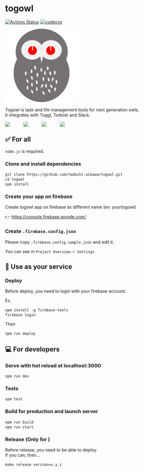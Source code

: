 togowl
======

[![Actions Status](https://github.com/tadashi-aikawa/togowl/workflows/Tests/badge.svg)](https://github.com/tadashi-aikawa/togowl/actions)
[![codecov](https://codecov.io/gh/tadashi-aikawa/togowl/branch/master/graph/badge.svg)](https://codecov.io/gh/tadashi-aikawa/togowl)

<img src="./static/icon.png" width="240" />

Togowl is task and life management tools for next generation owls.  
It integrates with Toggl, Todoist and Slack.

<div style="display: flex;">
  <img src="https://cdn.svgporn.com/logos/typescript-icon.svg" width="60" />
  <img src="https://cdn.svgporn.com/logos/nuxt.svg" width="60" />
  <img src="https://cdn.svgporn.com/logos/vuetifyjs.svg" width="60" />
  <img src="https://cdn.svgporn.com/logos/firebase.svg" width="60" />
</div>


✅ For all
----------

`node.js` is required.

### Clone and install dependencies

```
git clone https://github.com/tadashi-aikawa/togowl.git
cd togowl
npm install
```

### Create your app on firebase

Create togowl app on firebase as different name (ex: yourtogowl)

👉 https://console.firebase.google.com/

### Create `.firebase.config.json`

Please copy `.firebase.config.sample.json` and edit it.

You can see in `Project Overview > Settings`


💃 Use as your service
----------------------

### Deploy

Before deploy, you need to login with your firebase account.

Ex.

```
npm install -g firebase-tools
firebase login
```

Then

```
npm run deploy
```


💻 For developers
-----------------

### Serve with hot reload at localhost:3000

```
npm run dev
```

### Tests

```
npm test
```

### Build for production and launch server

```
npm run build
npm run start
```

### Release (Only for )

Before release, you need to be able to deploy.  
If you can, then...

```
make release version=x.y.z
```
